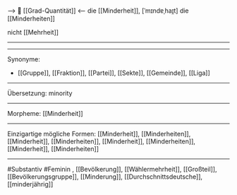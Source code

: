--> 🧮 [[Grad-Quantität]] <--
die [[Minderheit]], [ˈmɪndɐˌhaɪ̯t]
die [[Minderheiten]]

nicht [[Mehrheit]]

---


---
Synonyme:
- [[Gruppe]], [[Fraktion]], [[Partei]], [[Sekte]], [[Gemeinde]], [[Liga]]

---
Übersetzung: minority

---
Morpheme:
[[Minderheit]]

---
Einzigartige mögliche Formen: [[Minderheit]], [[Minderheiten]], [[Minderheit]], [[Minderheiten]], [[Minderheit]], [[Minderheiten]], [[Minderheit]], [[Minderheiten]]

---
#Substantiv #Feminin , [[Bevölkerung]], [[Wählermehrheit]], [[Großteil]], [[Bevölkerungsgruppe]], [[Minderung]], [[Durchschnittsdeutsche]], [[minderjährig]]